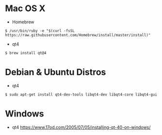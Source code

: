 # Mac OS X

- Homebrew
```
$ /usr/bin/ruby -e "$(curl -fsSL https://raw.githubusercontent.com/Homebrew/install/master/install)"
```

- qt4
```
$ brew install qt@4
```

# Debian & Ubuntu Distros
- qt4
```
$ sudo apt-get install qt4-dev-tools libqt4-dev libqt4-core libqt4-gui
```

# Windows
- qt4
https://www.17od.com/2005/07/05/installing-qt-40-on-windows/
